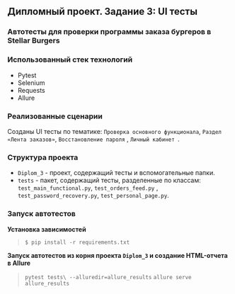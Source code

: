 ##  Дипломный проект. Задание 3: UI тесты

### Автотесты для проверки программы заказа бургеров в Stellar Burgers

### Использованный стек технологий

* Pytest
* Selenium
* Requests
* Allure

### Реализованные сценарии

Созданы UI тесты по тематике: `Проверка основного функционала`, `Раздел «Лента заказов»`, `Восстановление пароля`
, `Личный кабинет `.

### Структура проекта

- `Diplom_3` - проект, содержащий тесты и вспомогательные папки.
- `tests` - пакет, содержащий тесты, разделенные по классам: `test_main_functional.py`, `test_orders_feed.py`
  , `test_password_recovery.py`, `test_personal_page.py`.

### Запуск автотестов

**Установка зависимостей**

> `$ pip install -r requirements.txt`

**Запуск автотестов из корня проекта `Diplom_3` и создание HTML-отчета в Allure**

> `pytest tests\ --alluredir=allure_results`
> `allure serve allure_results`
